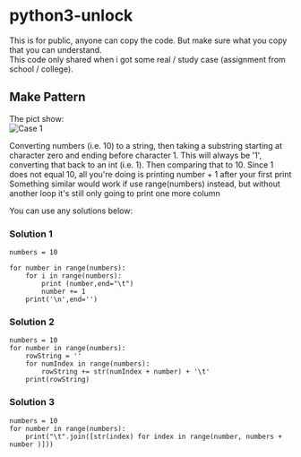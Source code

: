 # python3-unlock
This is for public, anyone can copy the code. But make sure what you copy that you can understand.<br />
This code only shared when i got some real / study case (assignment from school / college).

## Make Pattern
The pict show:<br />
![Case 1](https://i.stack.imgur.com/qtOe4.png)

<p>Converting numbers (i.e. 10) to a string, then taking a substring starting at character zero and ending before character 1. This will always be '1',
converting that back to an int (i.e. 1).
Then comparing that to 10. Since 1 does not equal 10, all you're doing is printing number + 1 after your first print
Something similar would work if use range(numbers) instead, but without another loop it's still only going to print one more column</p>

You can use any solutions below:<br />

### Solution 1
```
numbers = 10

for number in range(numbers):
    for i in range(numbers):
        print (number,end="\t")
        number += 1
    print('\n',end='')
```

### Solution 2
```
numbers = 10
for number in range(numbers):
    rowString = ''
    for numIndex in range(numbers):
        rowString += str(numIndex + number) + '\t'
    print(rowString)
```

### Solution 3
```
numbers = 10
for number in range(numbers):
    print("\t".join([str(index) for index in range(number, numbers + number )]))
```
